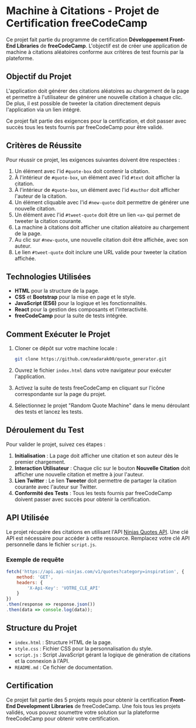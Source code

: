 # Machine à Citations - Projet de Certification freeCodeCamp

Ce projet fait partie du programme de certification **Développement Front-End Libraries** de **freeCodeCamp**. L'objectif est de créer une application de machine à citations aléatoires conforme aux critères de test fournis par la plateforme.

## Objectif du Projet

L'application doit générer des citations aléatoires au chargement de la page et permettre à l'utilisateur de générer une nouvelle citation à chaque clic. De plus, il est possible de tweeter la citation directement depuis l'application via un lien intégré.

Ce projet fait partie des exigences pour la certification, et doit passer avec succès tous les tests fournis par freeCodeCamp pour être validé.

## Critères de Réussite

Pour réussir ce projet, les exigences suivantes doivent être respectées :

1. Un élément avec l'id `#quote-box` doit contenir la citation.
2. À l'intérieur de `#quote-box`, un élément avec l'id `#text` doit afficher la citation.
3. À l'intérieur de `#quote-box`, un élément avec l'id `#author` doit afficher l'auteur de la citation.
4. Un élément cliquable avec l'id `#new-quote` doit permettre de générer une nouvelle citation.
5. Un élément avec l'id `#tweet-quote` doit être un lien `<a>` qui permet de tweeter la citation courante.
6. La machine à citations doit afficher une citation aléatoire au chargement de la page.
7. Au clic sur `#new-quote`, une nouvelle citation doit être affichée, avec son auteur.
8. Le lien `#tweet-quote` doit inclure une URL valide pour tweeter la citation affichée.

## Technologies Utilisées

- **HTML** pour la structure de la page.
- **CSS** et **Bootstrap** pour la mise en page et le style.
- **JavaScript (ES6)** pour la logique et les fonctionnalités.
- **React** pour la gestion des composants et l'interactivité.
- **freeCodeCamp** pour la suite de tests intégrée.

## Comment Exécuter le Projet

1. Cloner ce dépôt sur votre machine locale :
   ```bash
   git clone https://github.com/eadarak00/quote_generator.git
   ```

2. Ouvrez le fichier `index.html` dans votre navigateur pour exécuter l'application.

3. Activez la suite de tests freeCodeCamp en cliquant sur l'icône correspondante sur la page du projet.

4. Sélectionnez le projet "Random Quote Machine" dans le menu déroulant des tests et lancez les tests.

## Déroulement du Test

Pour valider le projet, suivez ces étapes :

1. **Initialisation** : La page doit afficher une citation et son auteur dès le premier chargement.
2. **Interaction Utilisateur** : Chaque clic sur le bouton **Nouvelle Citation** doit afficher une nouvelle citation et mettre à jour l'auteur.
3. **Lien Twitter** : Le lien **Tweeter** doit permettre de partager la citation courante avec l'auteur sur Twitter.
4. **Conformité des Tests** : Tous les tests fournis par freeCodeCamp doivent passer avec succès pour obtenir la certification.

## API Utilisée

Le projet récupère des citations en utilisant l'API [Ninjas Quotes API](https://api-ninjas.com/api/quotes). Une clé API est nécessaire pour accéder à cette ressource. Remplacez votre clé API personnelle dans le fichier `script.js`.

### Exemple de requête

```javascript
fetch('https://api.api-ninjas.com/v1/quotes?category=inspiration', {
    method: 'GET',
    headers: {
        'X-Api-Key': 'VOTRE_CLE_API'
    }
})
.then(response => response.json())
.then(data => console.log(data));
```

## Structure du Projet

- `index.html` : Structure HTML de la page.
- `style.css` : Fichier CSS pour la personnalisation du style.
- `script.js` : Script JavaScript gérant la logique de génération de citations et la connexion à l'API.
- `README.md` : Ce fichier de documentation.


## Certification

Ce projet fait partie des 5 projets requis pour obtenir la certification **Front-End Development Libraries** de freeCodeCamp. Une fois tous les projets validés, vous pouvez soumettre votre solution sur la plateforme freeCodeCamp pour obtenir votre certification.
